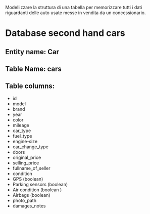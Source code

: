 Modellizzare la struttura di una tabella per memorizzare tutti i dati riguardanti delle auto usate messe in vendita da un concessionario.

# Database second hand cars

## Entity name: Car

## Table Name: cars

## Table columns:

- id
- model
- brand
- year
- color
- mileage
- car_type
- fuel_type
- engine-size
- car_change_type
- doors
- original_price
- selling_price
- fullname_of_seller
- condition
- GPS (boolean)
- Parking sensors (boolean)
- Air condition (boolean )
- Airbags (boolean)
- photo_path
- damages_notes
